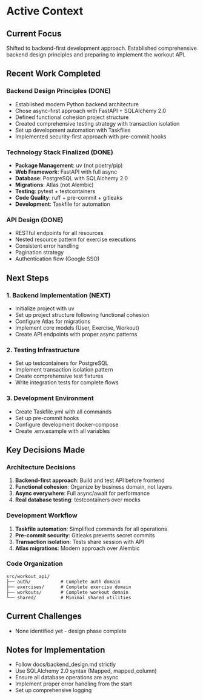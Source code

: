 # Active Context

## Current Focus
Shifted to backend-first development approach. Established comprehensive backend design principles and preparing to implement the workout API.

## Recent Work Completed

### Backend Design Principles (DONE)
- Established modern Python backend architecture
- Chose async-first approach with FastAPI + SQLAlchemy 2.0
- Defined functional cohesion project structure
- Created comprehensive testing strategy with transaction isolation
- Set up development automation with Taskfiles
- Implemented security-first approach with pre-commit hooks

### Technology Stack Finalized (DONE)
- **Package Management**: uv (not poetry/pip)
- **Web Framework**: FastAPI with full async
- **Database**: PostgreSQL with SQLAlchemy 2.0
- **Migrations**: Atlas (not Alembic)
- **Testing**: pytest + testcontainers
- **Code Quality**: ruff + pre-commit + gitleaks
- **Development**: Taskfile for automation

### API Design (DONE)
- RESTful endpoints for all resources
- Nested resource pattern for exercise executions
- Consistent error handling
- Pagination strategy
- Authentication flow (Google SSO)

## Next Steps

### 1. Backend Implementation (NEXT)
- Initialize project with uv
- Set up project structure following functional cohesion
- Configure Atlas for migrations
- Implement core models (User, Exercise, Workout)
- Create API endpoints with proper async patterns

### 2. Testing Infrastructure
- Set up testcontainers for PostgreSQL
- Implement transaction isolation pattern
- Create comprehensive test fixtures
- Write integration tests for complete flows

### 3. Development Environment
- Create Taskfile.yml with all commands
- Set up pre-commit hooks
- Configure development docker-compose
- Create .env.example with all variables

## Key Decisions Made

### Architecture Decisions
1. **Backend-first approach**: Build and test API before frontend
2. **Functional cohesion**: Organize by business domain, not layers
3. **Async everywhere**: Full async/await for performance
4. **Real database testing**: testcontainers over mocks

### Development Workflow
1. **Taskfile automation**: Simplified commands for all operations
2. **Pre-commit security**: Gitleaks prevents secret commits
3. **Transaction isolation**: Tests share session with API
4. **Atlas migrations**: Modern approach over Alembic

### Code Organization
```
src/workout_api/
├── auth/           # Complete auth domain
├── exercises/      # Complete exercise domain  
├── workouts/       # Complete workout domain
└── shared/         # Minimal shared utilities
```

## Current Challenges
- None identified yet - design phase complete

## Notes for Implementation
- Follow docs/backend_design.md strictly
- Use SQLAlchemy 2.0 syntax (Mapped, mapped_column)
- Ensure all database operations are async
- Implement proper error handling from the start
- Set up comprehensive logging 